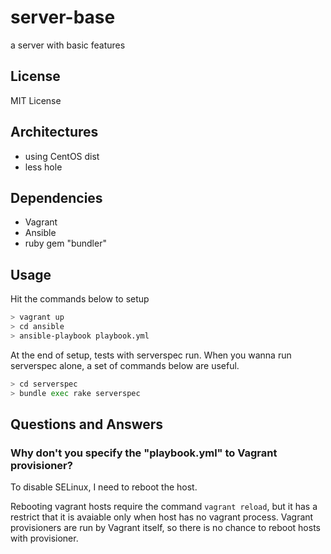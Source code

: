 server-base
===========

a server with basic features

License
-------

MIT License

Architectures
-------------

- using CentOS dist
- less hole

Dependencies
------------

- Vagrant
- Ansible
- ruby gem "bundler"

Usage
-----

Hit the commands below to setup

```sh
> vagrant up
> cd ansible
> ansible-playbook playbook.yml
```

At the end of setup, tests with serverspec run.
When you wanna run serverspec alone, a set of commands below are useful.

```sh
> cd serverspec
> bundle exec rake serverspec
```

Questions and Answers
---------------------

### Why don't you specify the "playbook.yml" to Vagrant provisioner?

To disable SELinux, I need to reboot the host.

Rebooting vagrant hosts require the command `vagrant reload`, but it has a restrict that it is avaiable only when host has no vagrant process.
Vagrant provisioners are run by Vagrant itself, so there is no chance to reboot hosts with provisioner.
